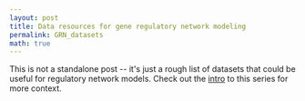 ```yaml
---
layout: post
title: Data resources for gene regulatory network modeling
permalink: GRN_datasets
math: true
---
```


This is not a standalone post -- it's just a rough list of datasets that could be useful for regulatory network models. Check out the [intro](https://ekernf01.github.io/GRN_intro) to this series for more context.
